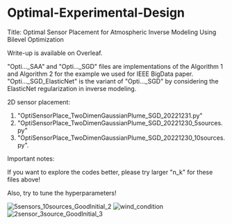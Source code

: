 # Optimal-Experimental-Design
Title: Optimal Sensor Placement for Atmospheric Inverse Modeling Using Bilevel Optimization

Write-up is available on Overleaf.

"Opti..._SAA" and "Opti..._SGD" files are implementations of the Algorithm 1 and Algorithm 2 for the example we used for IEEE BigData paper.
"Opti..._SGD_ElasticNet" is the variant of "Opti..._SGD" by considering the ElasticNet regularization in inverse modeling.

2D sensor placement: 
  1. "OptiSensorPlace_TwoDimenGaussianPlume_SGD_20221231.py"
  2. "OptiSensorPlace_TwoDimenGaussianPlume_SGD_20221230_5sources.py"
  3. "OptiSensorPlace_TwoDimenGaussianPlume_SGD_20221230_10sources.py".
 
 Important notes:
 
 If you want to explore the codes better, please try larger "n_k" for these files above!
 
 Also, try to tune the hyperparameters!


![5sensors_10sources_GoodInitial_2](https://user-images.githubusercontent.com/64560217/210578923-b98433c3-c3a0-416e-a848-cd1dead6da38.png)
![wind_condition](https://user-images.githubusercontent.com/64560217/210578991-0b0e6475-5c20-4d6d-b53c-d1848f9431f9.png)
![2sensor_3source_GoodInitial_3](https://user-images.githubusercontent.com/64560217/210579055-d2cb9e4e-7303-4971-acfa-9c9e15d0e9f6.png)
